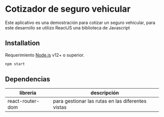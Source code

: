 # Cotizador de seguro vehicular

Este aplicativo es una demostración para cotizar un seguro vehicular, para este desarrollo se utilizo ReactJS una biblioteca de Javascript

## Installation

Requerimiento [Node.js](https://nodejs.org/) v12+ o superior.

```sh
npm start
```

## Dependencias

| librería | descripción |
| ------ | ------ |
| react-router-dom | para gestionar las rutas en las diferentes vistas |